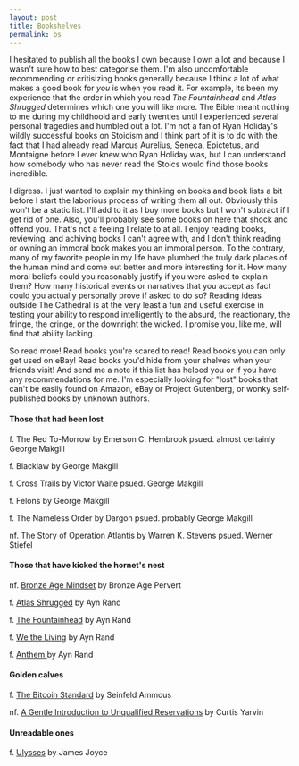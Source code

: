 ```yaml
---
layout: post
title: Bookshelves
permalink: bs
---
```


I hesitated to publish all the books I own because I own a lot and because I wasn't sure how to best categorise them. I'm also uncomfortable recommending or critisizing
books generally because I think a lot of what makes a good book for *you* is when you read it. For example, its been my experience that the order in which you read
*The Fountainhead* and *Atlas Shrugged* determines which one you will like more. The Bible meant nothing to me during my childhoold and early twenties
until I experienced several personal tragedies and humbled out a lot. I'm not a fan of Ryan Holiday's wildly successful books on Stoicism and I think part of it is to do with
the fact that I had already read Marcus Aurelius, Seneca, Epictetus, and Montaigne before I ever knew who Ryan Holiday was, but I can understand how
somebody who has never read the Stoics would find those books incredible.

I digress. I just wanted to explain my thinking on books and book lists a bit before I start the laborious process of writing them all out. Obviously
this won't be a static list. I'll add to it as I buy more books but I won't subtract if I get rid of one. Also, you'll probably see some books
on here that shock and offend you. That's not a feeling I relate to at all. I enjoy reading books, reviewing, and achiving books I can't agree with, and I 
don't think reading or owning an immoral book makes you an immoral person. To the contrary, many of my favorite people in my life have plumbed the truly dark
places of the human mind and come out better and more interesting for it. How many moral beliefs could you reasonably justify if you were asked to explain them? How many historical events
or narratives that you accept as fact could you actually personally prove if asked to do so? Reading ideas outside The Cathedral is at the very least
a fun and useful exercise in testing your ability to respond intelligently to the absurd, the reactionary, the fringe, the cringe, or the downright the wicked. I promise you,
like me, will find that ability lacking. 

So read more! Read books you're scared to read! Read books you can only get used on eBay! Read books you'd hide from your shelves when your friends visit! And send me a note if this list has helped you or if you have any recommendations for me. I'm especially looking for "lost" books that can't be easily found on Amazon, eBay or Project Gutenberg, or wonky self-published books by unknown authors. 


#### Those that had been lost

f. The Red To-Morrow by Emerson C. Hembrook psued. almost certainly George Makgill

f. Blacklaw by George Makgill

f. Cross Trails by Victor Waite psued. George Makgill

f. Felons by George Makgill

f. The Nameless Order by Dargon psued. probably George Makgill

nf. The Story of Operation Atlantis by Warren K. Stevens psued. Werner Stiefel

#### Those that have kicked the hornet's nest

nf. [Bronze Age Mindset](/) by Bronze Age Pervert

f. [Atlas Shrugged](/) by Ayn Rand

f. [The Fountainhead](/) by Ayn Rand

f. [We the Living](/) by Ayn Rand

f. [Anthem ](/)by Ayn Rand

#### Golden calves

f. [The Bitcoin Standard](/) by Seinfeld Ammous

nf. [A Gentle Introduction to Unqualified Reservations](/) by Curtis Yarvin

#### Unreadable ones

f. [Ulysses](/) by James Joyce
